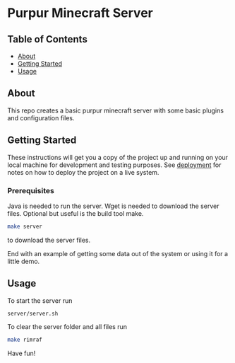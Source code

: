 # Purpur Minecraft Server

## Table of Contents

- [About](#about)
- [Getting Started](#getting_started)
- [Usage](#usage)

## About <a name = "about"></a>

This repo creates a basic purpur minecraft server with some basic plugins and configuration files.

## Getting Started <a name = "getting_started"></a>

These instructions will get you a copy of the project up and running on your local machine for development and testing purposes. See [deployment](#deployment) for notes on how to deploy the project on a live system.

### Prerequisites

Java is needed to run the server. Wget is needed to download the server files. Optional but useful is the build tool make.

```sh
make server
```

to download the server files.

End with an example of getting some data out of the system or using it for a little demo.

## Usage <a name = "usage"></a>

To start the server run

```sh
server/server.sh
```

To clear the server folder and all files run

```sh
make rimraf
```

Have fun!
